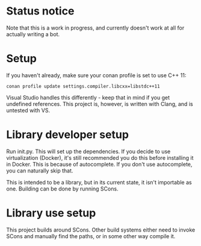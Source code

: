 # Status notice

Note that this is a work in progress, and currently doesn't work at all for actually writing a bot. 

# Setup

If you haven't already, make sure your conan profile is set to use C++ 11:

```
conan profile update settings.compiler.libcxx=libstdc++11
```

Visual Studio handles this differently - keep that in mind if you get undefined references. This project is, however, is written with Clang, and is untested with VS.


# Library developer setup

Run init.py. This will set up the dependencies. If you decide to use virtualization (Docker), it's still recommended you do this before installing it in Docker. This is because of autocomplete. If you don't use autocomplete, you can naturally skip that. 

This is intended to be a library, but in its current state, it isn't importable as one. Building can be done by running SCons.

# Library use setup

This project builds around SCons. Other build systems either need to invoke SCons and manually find the paths, or in some other way compile it. 


